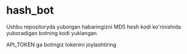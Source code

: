 # hash_bot
Ushbu repositoryda yuborgan habaringizni MD5 hesh kodi ko'rinishida yuboradigan botning kodi yuklangan

API_TOKEN ga botingiz tokenini joylashtiring
